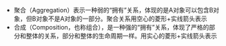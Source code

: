 + 聚合（Aggregation）表示一种弱的“拥有”关系，体现的是A对象可以包含B对象，但B对象不是A对象的一部分。聚合关系用空心的菱形+实线箭头表示
+ 合成（Composition，也称组合），是一种强的“拥有”关系，体现了严格的部分和整体的关系，部分和整体的生命周期一样。用实心的菱形+实线箭头表示
